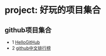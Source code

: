 # project: 好玩的项目集合

## github项目集合
- 1 [HelloGitHub](https://github.com/521xueweihan/HelloGitHub)
- 2 [github中文排行榜](https://github.com/kon9chunkit/GitHub-Chinese-Top-Charts)

